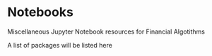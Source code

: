 # Notebooks
Miscellaneous Jupyter Notebook resources for Financial Algotithms

A list of packages will be listed here

